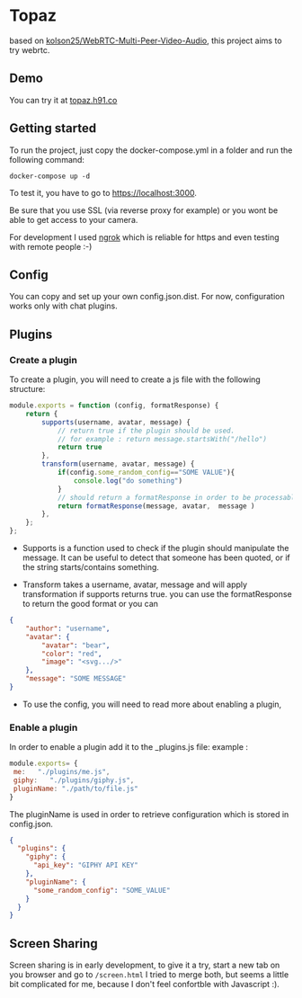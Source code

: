 # Topaz

based on [kolson25/WebRTC-Multi-Peer-Video-Audio](https://github.com/kolson25/WebRTC-Multi-Peer-Video-Audio), this project aims to try webrtc.
## Demo

You can try it at [topaz.h91.co](https://topaz.h91.co)

## Getting started

To run the project, just copy the docker-compose.yml in a folder and run the following command:

```
docker-compose up -d
```

To test it, you have to go to [https://localhost:3000](https://localhost:3000). 

Be sure that you use SSL (via reverse proxy for example) or you wont be able to get access to your camera.

For development I used [ngrok](https://ngrok.com/) which is reliable for https and even testing with remote people :-)

## Config

You can copy and set up your own config.json.dist.
For now, configuration works only with chat plugins.

## Plugins

### Create a plugin
To create a plugin, you will need to create a js file with the following structure:
```js
module.exports = function (config, formatResponse) {
    return {
        supports(username, avatar, message) {
            // return true if the plugin should be used.
            // for example : return message.startsWith("/hello")
            return true
        },
        transform(username, avatar, message) {
            if(config.some_random_config=="SOME VALUE"){
                console.log("do something")
            }
            // should return a formatResponse in order to be processable.
            return formatResponse(message, avatar,  message )
        },
    };
};
```
- Supports is a function used to check if the plugin should manipulate the message. 
It can be useful to detect that someone has been quoted, or if the string starts/contains something.

- Transform takes a username, avatar, message and will apply transformation if supports returns true. 
you can use the formatResponse to return the good format or you can 
```json
{
    "author": "username",
    "avatar": {
        "avatar": "bear",
        "color": "red", 
        "image": "<svg.../>"
    },
    "message": "SOME MESSAGE"
} 

```

- To use the config, you will need to read more about enabling a plugin,

### Enable a plugin

In order to enable a plugin add it to the _plugins.js file:
example : 
```js
module.exports= {
 me:   "./plugins/me.js",
 giphy:   "./plugins/giphy.js",
 pluginName: "./path/to/file.js"
}
```

The pluginName is used in order to retrieve configuration which is stored in config.json.
```json
{
  "plugins": {
    "giphy": {
      "api_key": "GIPHY API KEY"
    },
    "pluginName": {
      "some_random_config": "SOME_VALUE"
    }
  }
}
```


## Screen Sharing

Screen sharing is in early development, to give it a try, start a new tab on you browser and go to `/screen.html` I tried to merge both, but seems a little bit complicated for me, because I don't feel confortble with Javascript :).

